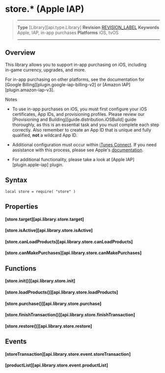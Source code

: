 
# store.* (Apple IAP)

> --------------------- ------------------------------------------------------------------------------------------
> __Type__              [Library][api.type.Library]
> __Revision__          [REVISION_LABEL](REVISION_URL)
> __Keywords__          Apple, IAP, in-app purchases
> __Platforms__			iOS, tvOS
> --------------------- ------------------------------------------------------------------------------------------


## Overview

This library allows you to support <nobr>in-app</nobr> purchasing on iOS, including <nobr>in-game</nobr> currency, upgrades, and more.

For in-app purchasing on other platforms, see the documentation for [Google Billing][plugin.google-iap-billing-v2] or [Amazon IAP][plugin.amazon-iap-v3].

<div class="guide-notebox">
<div class="notebox-title">Notes</div>

* To use <nobr>in-app</nobr> purchases on iOS, you must first configure your iOS certificates, App&nbsp;IDs, and provisioning profiles. Please review our [Provisioning and Building][guide.distribution.iOSBuild] guide thoroughly, as this is an essential task and you must complete each step correctly. Also remember to create an App&nbsp;ID that is unique and fully qualified, __not__ a wildcard App&nbsp;ID.

* Additional configuration must occur within [iTunes&nbsp;Connect](https://itunesconnect.apple.com/). If you need assistance with this process, please see Apple's [documentation](https://developer.apple.com/library/ios/technotes/tn2259/_index.html).

* For additional functionality, please take a look at [Apple IAP][plugin.apple-iap] plugin.

</div>


## Syntax

	local store = require( "store" )


## Properties

#### [store.target][api.library.store.target]

#### [store.isActive][api.library.store.isActive]

#### [store.canLoadProducts][api.library.store.canLoadProducts]

#### [store.canMakePurchases][api.library.store.canMakePurchases]


## Functions

#### [store.init()][api.library.store.init]

#### [store.loadProducts()][api.library.store.loadProducts]

#### [store.purchase()][api.library.store.purchase]

#### [store.finishTransaction()][api.library.store.finishTransaction]

#### [store.restore()][api.library.store.restore]


## Events

#### [storeTransaction][api.library.store.event.storeTransaction]

#### [productList][api.library.store.event.productList]
